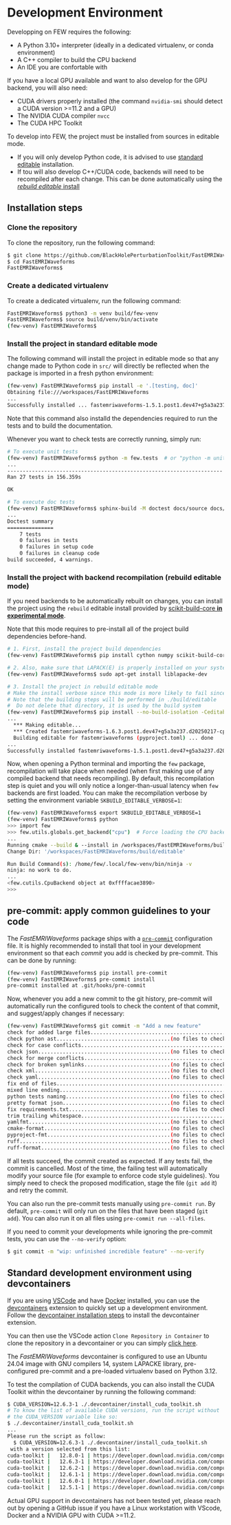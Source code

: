 # Development Environment

Developping on FEW requires the following:

- A Python 3.10+ interpreter (ideally in a dedicated virtualenv, or conda environment)
- A C++ compiler to build the CPU backend
- An IDE you are confortable with

If you have a local GPU available and want to also develop for the GPU backend, you will also need:

- CUDA drivers properly installed (the command `nvidia-smi` should detect a CUDA version >=11.2 and a GPU)
- The NVIDIA CUDA compiler `nvcc`
- The CUDA HPC Toolkit

To develop into FEW, the project must be installed from sources in editable mode.

- If you will only develop Python code, it is advised to use [standard editable](#install-the-project-in-standard-editable-mode) installation.
- If tou will also develop C++/CUDA code, backends will need to be recompiled after each change. This can be done automatically
  using the [*rebuild editable* install](#install-the-project-with-backend-recompilation-rebuild-editable-mode)

## Installation steps

### Clone the repository

To clone the repository, run the following command:

```bash
$ git clone https://github.com/BlackHolePerturbationToolkit/FastEMRIWaveforms.git
$ cd FastEMRIWaveforms
FastEMRIWaveforms$
```

### Create a dedicated virtualenv

To create a dedicated virtualenv, run the following command:

```bash
FastEMRIWaveforms$ python3 -m venv build/few-venv
FastEMRIWaveforms$ source build/venv/bin/activate
(few-venv) FastEMRIWaveforms$
```

### Install the project in standard editable mode

The following command will install the project in editable mode so that any change
made to Python code in `src/` will directly be reflected when the package is imported
in a fresh python environment:

```bash
(few-venv) FastEMRIWaveforms$ pip install -e '.[testing, doc]'
Obtaining file:///workspaces/FastEMRIWaveforms
...
Successfully installed ... fastemriwaveforms-1.5.1.post1.dev47+g5a3a237.d20250217 ...
```

Note that this command also installd the dependencies required to run the tests and to build the documentation.

Whenever you want to check tests are correctly running, simply run:

```bash
# To execute unit tests
(few-venv) FastEMRIWaveforms$ python -m few.tests  # or "python -m unittest discover"
...
----------------------------------------------------------------------
Ran 27 tests in 156.359s

OK

# To execute doc tests
(few-venv) FastEMRIWaveforms$ sphinx-build -M doctest docs/source docs/build
...
Doctest summary
===============
    7 tests
    0 failures in tests
    0 failures in setup code
    0 failures in cleanup code
build succeeded, 4 warnings.
```

### Install the project with backend recompilation (rebuild editable mode)

If you need backends to be automatically rebuilt on changes, you can install the project using the `rebuild`
editable install provided by
[scikit-build-core **in experimental mode**](https://scikit-build-core.readthedocs.io/en/latest/configuration/index.html#editable-installs).

Note that this mode requires to pre-install all of the project build dependencies before-hand.


```bash
# 1. First, install the project build dependencies
(few-venv) FastEMRIWaveforms$ pip install cython numpy scikit-build-core ninja cmake setuptools_scm

# 2. Also, make sure that LAPACK(E) is properly installed on your system, for example on Ubuntu 24.04:
(few-venv) FastEMRIWaveforms$ sudo apt-get install liblapacke-dev

# 3. Install the project in rebuild editable mode
# Make the install verbose since this mode is more likely to fail since it is still experimental
# Note that the building steps will be performed in ./build/editable
#  Do not delete that directory, it is used by the build system
(few-venv) FastEMRIWaveforms$ pip install --no-build-isolation -Ceditable.mode=redirect -Ceditable.rebuild=true  -Cbuild-dir=./build/editable -Ccmake.verbose=true -Clogging.level=INFO -Ccmake.define.FEW_LAPACKE_FETCH=OFF -v -e '.[testing, doc]'
...
  *** Making editable...
  *** Created fastemriwaveforms-1.6.3.post1.dev47+g5a3a237.d20250217-cp312-cp312-linux_aarch64.whl
  Building editable for fastemriwaveforms (pyproject.toml) ... done
...
Successfully installed fastemriwaveforms-1.5.1.post1.dev47+g5a3a237.d20250217
```

Now, when opening a Python terminal and importing the `few` package, recompilation will take place when needed (when
first making use of any compiled backend that needs recompiling). By default, this recompilation step is quiet and you
will only notice a longer-than-usual latency when `few` backends are first loaded.
You can make the recompilation verbose by setting the environment variable `SKBUILD_EDITABLE_VERBOSE=1`:

```bash
(few-venv) FastEMRIWaveforms$ export SKBUILD_EDITABLE_VERBOSE=1
(few-venv) FastEMRIWaveforms$ python
>>> import few
>>> few.utils.globals.get_backend("cpu")  # Force loading the CPU backend
...
Running cmake --build & --install in /workspaces/FastEMRIWaveforms/build/editable
Change Dir: '/workspaces/FastEMRIWaveforms/build/editable'

Run Build Command(s): /home/few/.local/few-venv/bin/ninja -v
ninja: no work to do.
...
<few.cutils.CpuBackend object at 0xffffacae3890>
>>>
```

## pre-commit: apply common guidelines to your code

The *FastEMRIWaveforms* package ships with a [`pre-commit`](https://pre-commit.com/) configuration file.
It is highly recommended to install that tool in your development environment so that each *commit*
you add is checked by pre-commit. This can be done by running:

```bash
(few-venv) FastEMRIWaveforms$ pip install pre-commit
(few-venv) FastEMRIWaveforms$ pre-commit install
pre-commit installed at .git/hooks/pre-commit
```

Now, whenever you add a new commit to the git history, pre-commit will automatically run the
configured tools to check the content of that commit, and suggest/apply changes if necessary:

```bash
(few-venv) FastEMRIWaveforms$ git commit -m "Add a new feature"
check for added large files..............................................Passed
check python ast.....................................(no files to check)Skipped
check for case conflicts.................................................Passed
check json...........................................(no files to check)Skipped
check for merge conflicts................................................Passed
check for broken symlinks............................(no files to check)Skipped
check xml............................................(no files to check)Skipped
check yaml...........................................(no files to check)Skipped
fix end of files.........................................................Passed
mixed line ending........................................................Passed
python tests naming..................................(no files to check)Skipped
pretty format json...................................(no files to check)Skipped
fix requirements.txt.................................(no files to check)Skipped
trim trailing whitespace.................................................Passed
yamlfmt..............................................(no files to check)Skipped
cmake-format.........................................(no files to check)Skipped
pyproject-fmt........................................(no files to check)Skipped
ruff.................................................(no files to check)Skipped
ruff-format..........................................(no files to check)Skipped
```

If all tests succeed, the commit created as expected.
If any tests fail, the commit is cancelled. Most of the time, the failing test
will automatically modify your source file (for example to enforce code style
guidelines). You simply need to check the proposed modification, stage the file
(`git add` it) and retry the commit.

You can also run the pre-commit tests manually using `pre-commit run`.
By default, `pre-commit` will only run on the files that have been staged (`git add`).
You can also run it on all files using `pre-commit run --all-files`.

If you need to commit your developments while ignoring the pre-commit tests, you can use the `--no-verify` option:

```bash
$ git commit -m "wip: unfinished incredible feature" --no-verify
```

## Standard development environment using devcontainers

If you are using [VSCode](https://code.visualstudio.com/) and have [Docker](https://www.docker.com/) installed, you can use the [devcontainers](https://code.visualstudio.com/docs/devcontainers/containers) extension to quickly set up a development environment.
Follow the [devcontainer installation steps](https://code.visualstudio.com/docs/devcontainers/containers#_installation) to install the devcontainer extension.

You can then use the VSCode action `Clone Repository in Container` to clone the repository in a devcontainer
or you can simply [click here](vscode://ms-vscode-remote.remote-containers/cloneInVolume?url=https%3A%2F%2Fgithub.com%2FBlackHolePerturbationToolkit%2FFastEMRIWaveforms.git).

The *FastEMRIWaveforms* devcontainer is configured to use an Ubuntu 24.04 image with GNU compilers 14, system LAPACKE library, pre-configured pre-commit and a pre-loaded virtualenv based on Python 3.12.

To test the compilation of CUDA backends, you can also install the CUDA Toolkit within the devcontainer by
running the following command:

```bash
$ CUDA_VERSION=12.6.3-1 ./.devcontainer/install_cuda_toolkit.sh
# To know the list of available CUDA versions, run the script without
# the CUDA_VERSION variable like so:
$ ./.devcontainer/install_cuda_toolkit.sh
...
Please run the script as follow:
  $ CUDA_VERSION=12.6.3-1 ./.devcontainer/install_cuda_toolkit.sh
 with a version selected from this list:
cuda-toolkit |   12.8.0-1 | https://developer.download.nvidia.com/compute/cuda/repos/ubuntu2404/sbsa  Packages
cuda-toolkit |   12.6.3-1 | https://developer.download.nvidia.com/compute/cuda/repos/ubuntu2404/sbsa  Packages
cuda-toolkit |   12.6.2-1 | https://developer.download.nvidia.com/compute/cuda/repos/ubuntu2404/sbsa  Packages
cuda-toolkit |   12.6.1-1 | https://developer.download.nvidia.com/compute/cuda/repos/ubuntu2404/sbsa  Packages
cuda-toolkit |   12.6.0-1 | https://developer.download.nvidia.com/compute/cuda/repos/ubuntu2404/sbsa  Packages
cuda-toolkit |   12.5.1-1 | https://developer.download.nvidia.com/compute/cuda/repos/ubuntu2404/sbsa  Packages
```

Actual GPU support in devcontainers has not been tested yet, please reach out by opening a GitHub issue
if you have a Linux workstation with VScode, Docker and a NVIDIA GPU with CUDA >=11.2.
